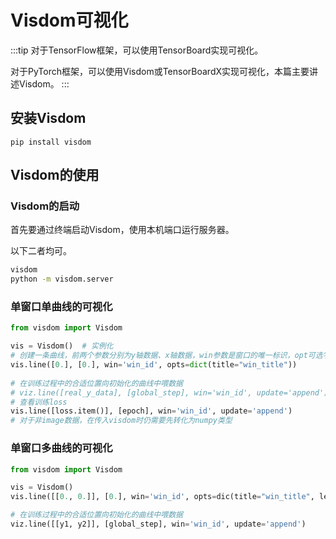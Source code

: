 # Visdom可视化

:::tip
对于TensorFlow框架，可以使用TensorBoard实现可视化。

对于PyTorch框架，可以使用Visdom或TensorBoardX实现可视化，本篇主要讲述Visdom。
:::

## 安装Visdom

```
pip install visdom
```

## Visdom的使用

### Visdom的启动

首先要通过终端启动Visdom，使用本机端口运行服务器。

以下二者均可。

```bash
visdom
python -m visdom.server
```

### 单窗口单曲线的可视化

```python
from visdom import Visdom

vis = Visdom()  # 实例化
# 创建一条曲线，前两个参数分别为y轴数据、x轴数据，win参数是窗口的唯一标识，opt可选字典中可以给出窗口的title和legend
vis.line([0.], [0.], win='win_id', opts=dict(title="win_title"))
         
# 在训练过程中的合适位置向初始化的曲线中喂数据
# viz.line([real_y_data], [global_step], win='win_id', update='append')
# 查看训练loss
vis.line([loss.item()], [epoch], win='win_id', update='append')
# 对于非image数据，在传入visdom时仍需要先转化为numpy类型
```

### 单窗口多曲线的可视化

```python
from visdom import Visdom

vis = Visdom()
vis.line([[0., 0.]], [0.], win='win_id', opts=dic(title="win_title", legend=["curve_name_1", "curve_name_2"]))

# 在训练过程中的合适位置向初始化的曲线中喂数据
viz.line([[y1, y2]], [global_step], win='win_id', update='append')
```



